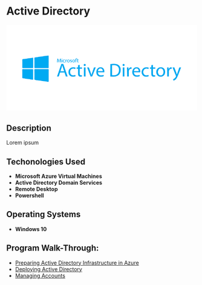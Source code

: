 <h1>Active Directory</h1>

![](https://github.com/rbrianshutt/active_directory/blob/main/Active%20Directory%202.0/active-directory-logo.png)


<h2>Description</h2>
Lorem ipsum
<br />

<h2>Techonologies Used</h2>

- <b>Microsoft Azure Virtual Machines</b>
- <b>Active Directory Domain Services</b>
- <b>Remote Desktop</b>
- <b>Powershell</b>

<h2>Operating Systems</h2>

- <b>Windows 10</b>

<h2>Program Walk-Through:</h2>

- [Preparing Active Directory Infrastructure in Azure](https://github.com/rbrianshutt/active_directory_infrastructure)
- [Deploying Active Directory](https://github.com/rbrianshutt/deploying_active_directory)
- [Managing Accounts](https://github.com/rbrianshutt/active_directory_accounts) 

